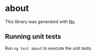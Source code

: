 # about

This library was generated with [Nx](https://nx.dev).

## Running unit tests

Run `ng test about` to execute the unit tests.
